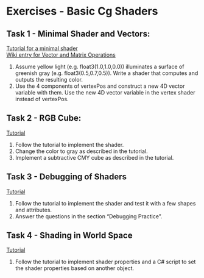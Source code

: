# Exercises - Basic Cg Shaders

## Task 1 - Minimal Shader and Vectors:

[Tutorial for a minimal shader](https://en.wikibooks.org/wiki/Cg_Programming/Unity/Minimal_Shader)  
[Wiki entry for Vector and Matrix Operations](https://en.wikibooks.org/wiki/Cg_Programming/Vector_and_Matrix_Operations)

1. Assume yellow light (e.g. float3(1.0,1.0,0.0)) illuminates a surface of greenish gray (e.g. float3(0.5,0.7,0.5)). Write a shader that computes and outputs the resulting color.
2. Use the 4 components of vertexPos and construct a new 4D vector variable with them. Use the new 4D vector variable in the vertex shader instead of vertexPos.

## Task 2 - RGB Cube:

[Tutorial](https://en.wikibooks.org/wiki/Cg_Programming/Unity/RGB_Cube)

1. Follow the tutorial to implement the shader.
2. Change the color to gray as described in the tutorial.
3. Implement a subtractive CMY cube as described in the tutorial.

## Task 3 - Debugging of Shaders

[Tutorial](https://en.wikibooks.org/wiki/Cg_Programming/Unity/Debugging_of_Shaders)

1. Follow the tutorial to implement the shader and test it with a few shapes and attributes.
2. Answer the questions in the section “Debugging Practice”.

## Task 4 - Shading in World Space

[Tutorial](https://en.wikibooks.org/wiki/Cg_Programming/Unity/Shading_in_World_Space)

1. Follow the tutorial to implement shader properties and a C# script to set the shader properties based on another object.
